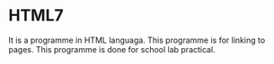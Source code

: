 # HTML7
It is a programme in HTML languaga. This programme is for linking to pages. This programme is done for school lab practical.
